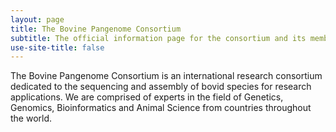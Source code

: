 ```yaml
---
layout: page
title: The Bovine Pangenome Consortium
subtitle: The official information page for the consortium and its members
use-site-title: false
---
```


The Bovine Pangenome Consortium is an international research consortium dedicated to the sequencing and assembly of bovid species for research applications. We are comprised of experts in the field of Genetics, Genomics, Bioinformatics and Animal Science from countries throughout the world. 
